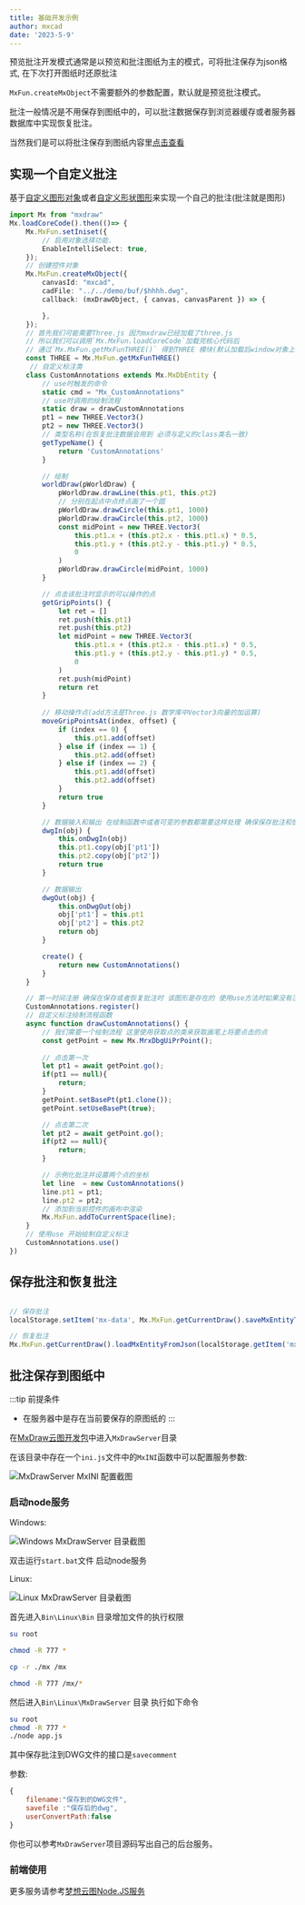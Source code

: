 ```yaml
---
title: 基础开发示例
author: mxcad
date: '2023-5-9'
---
```


预览批注开发模式通常是以预览和批注图纸为主的模式，可将批注保存为json格式, 在下次打开图纸时还原批注

`MxFun.createMxObject`不需要额外的参数配置，默认就是预览批注模式。

批注一般情况是不用保存到图纸中的，可以批注数据保存到浏览器缓存或者服务器数据库中实现恢复批注。

当然我们是可以将批注保存到图纸内容里[点击查看](#批注保存到图纸中)

## 实现一个自定义批注

基于[自定义图形对象](graph/MxDbEntity)或者[自定义形状图形](graph/MxDbShape)来实现一个自己的批注(批注就是图形)

```ts
import Mx from "mxdraw"
Mx.loadCoreCode().then(()=> {
    Mx.MxFun.setIniset({
        // 启用对象选择功能.
        EnableIntelliSelect: true,
    });
    // 创建控件对象
    Mx.MxFun.createMxObject({
        canvasId: "mxcad",
        cadFile: "../../demo/buf/$hhhh.dwg",
        callback: (mxDrawObject, { canvas, canvasParent }) => {

        },
    });
    // 首先我们可能需要Three.js 因为mxdraw已经加载了three.js 
    // 所以我们可以调用`Mx.MxFun.loadCoreCode`加载完核心代码后
    // 通过`Mx.MxFun.getMxFunTHREE()` 得到THREE 模块(默认加载后window对象上也会挂载THREE模块)
    const THREE = Mx.MxFun.getMxFunTHREE()
     // 自定义标注类
    class CustomAnnotations extends Mx.MxDbEntity {
        // use时触发的命令
        static cmd = "Mx_CustomAnnotations"
        // use时调用的绘制流程
        static draw = drawCustomAnnotations
        pt1 = new THREE.Vector3()
        pt2 = new THREE.Vector3()
        // 类型名称(在恢复批注数据会用到 必须与定义的class类名一致)
        getTypeName() {
            return 'CustomAnnotations'
        }

        // 绘制
        worldDraw(pWorldDraw) {
            pWorldDraw.drawLine(this.pt1, this.pt2)
            // 分别在起点中点终点画了一个圆
            pWorldDraw.drawCircle(this.pt1, 1000)
            pWorldDraw.drawCircle(this.pt2, 1000)
            const midPoint = new THREE.Vector3(
                this.pt1.x + (this.pt2.x - this.pt1.x) * 0.5,
                this.pt1.y + (this.pt2.y - this.pt1.y) * 0.5,
                0
            )
            pWorldDraw.drawCircle(midPoint, 1000)
        }

        // 点击该批注时显示的可以操作的点
        getGripPoints() {
            let ret = []
            ret.push(this.pt1)
            ret.push(this.pt2)
            let midPoint = new THREE.Vector3(
                this.pt1.x + (this.pt2.x - this.pt1.x) * 0.5,
                this.pt1.y + (this.pt2.y - this.pt1.y) * 0.5,
                0
            )
            ret.push(midPoint)
            return ret
        }
        
        // 移动操作点(add方法是Three.js 数学库中Vector3向量的加运算)
        moveGripPointsAt(index, offset) {
            if (index == 0) {
                this.pt1.add(offset)
            } else if (index == 1) {
                this.pt2.add(offset)
            } else if (index == 2) {
                this.pt1.add(offset)
                this.pt2.add(offset)
            }
            return true
        }

        // 数据输入和输出 在绘制函数中或者可变的参数都需要这样处理 确保保存批注和恢复批注无误
        dwgIn(obj) {
            this.onDwgIn(obj)
            this.pt1.copy(obj['pt1'])
            this.pt2.copy(obj['pt2'])
            return true
        }

        // 数据输出
        dwgOut(obj) {
            this.onDwgOut(obj)
            obj['pt1'] = this.pt1
            obj['pt2'] = this.pt2
            return obj
        }

        create() {
            return new CustomAnnotations()
        }
    }

    // 第一时间注册 确保在保存或者恢复批注时 该图形是存在的 使用use方法时如果没有注册会自动注册
    CustomAnnotations.register()
    // 自定义标注绘制流程函数
    async function drawCustomAnnotations() {
        // 我们需要一个绘制流程 这里使用获取点的类来获取画笔上将要点击的点
        const getPoint = new Mx.MrxDbgUiPrPoint();
       
        // 点击第一次
        let pt1 = await getPoint.go();
        if(pt1 == null){
            return;
        }
        getPoint.setBasePt(pt1.clone());
        getPoint.setUseBasePt(true);

        // 点击第二次
        let pt2 = await getPoint.go();
        if(pt2 == null){
            return;
        }

        // 示例化批注并设置两个点的坐标
        let line  = new CustomAnnotations() 
        line.pt1 = pt1;
        line.pt2 = pt2;
        // 添加到当前控件的画布中渲染
        Mx.MxFun.addToCurrentSpace(line);
    }
    // 使用use 开始绘制自定义标注
    CustomAnnotations.use()
})

```

## 保存批注和恢复批注

```ts

// 保存批注
localStorage.setItem('mx-data', Mx.MxFun.getCurrentDraw().saveMxEntityToJson());

// 恢复批注
Mx.MxFun.getCurrentDraw().loadMxEntityFromJson(localStorage.getItem('mx-data'))

```

## 批注保存到图纸中

:::tip 前提条件

+ 在服务器中是存在当前要保存的原图纸的
:::

在[MxDraw云图开发包](https://help.mxdraw.com/?pid=32&keywords=)中进入`MxDrawServer`目录

在该目录中存在一个`ini.js`文件中的`MxINI`函数中可以配置服务参数:

![MxDrawServer MxINI 配置截图](https://admin.mxdraw3d.com/images/ueditor/1602201516373053440.png)


### 启动node服务

Windows:

![Windows MxDrawServer 目录截图](https://admin.mxdraw3d.com/images/ueditor/1602630025566359552.png)

双击运行`start.bat`文件 启动node服务

Linux:

![Linux MxDrawServer 目录截图](https://admin.mxdraw3d.com/images/ueditor/1602630091471458304.png)

首先进入`Bin\Linux\Bin` 目录增加文件的执行权限

```sh
su root

chmod -R 777 *

cp -r ./mx /mx

chmod -R 777 /mx/*
```

然后进入`Bin\Linux\MxDrawServer` 目录 执行如下命令

```sh
su root
chmod -R 777 *
./node app.js
```

其中保存批注到DWG文件的接口是`savecomment`

参数:

```js
{
    filename:"保存到的DWG文件",
    savefile :"保存后的dwg",
    userConvertPath:false
}
```

你也可以参考`MxDrawServer`项目源码写出自己的后台服务。

### 前端使用



更多服务请参考[梦想云图Node.JS服务](https://help.mxdraw.com/?pid=115)

